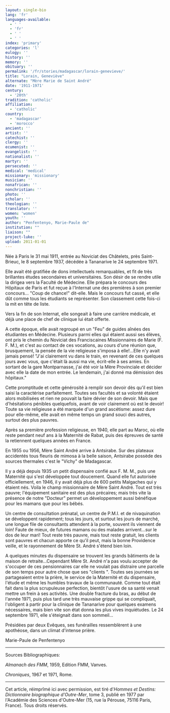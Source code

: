 ```yaml
---
layout: single-bio
lang: 'fr'
languages-available:
  - ' '
  - 'fr'
  - ' '
  - ' '
index: 'primary'
categories: 'l'
eulogy: ''
history: ''
memory: ''
obituary: ''
permalink: '/fr/stories/madagascar/lorain-genevieve/'
title: "Lorain, Geneviève"
alternate: "Mère Marie de Saint André"
date: '1911-1971'
century:
  - '20th'
tradition: 'catholic'
affiliation:
  - 'catholic'
country:
  - 'madagascar'
  - 'morocco'
ancient: ''
artist: ''
catechist: ''
clergy: ''
ecumenist: ''
evangelist: ''
nationalist: ''
martyr: ''
persecuted: ''
medical: 'medical'
missionary: 'missionary'
musician: ''
nonafrican: ''
nonchristian: ''
photo: ''
scholar: ''
theologian: ''
translator: ''
women: 'women'
youth: ''
author: "Penfentenyo, Marie-Paule de"
institution: ""
liaison: ""
project-luke: ''
upload: 2011-01-01
---
```




Née à Paris le 31 mai 1911, entrée au Noviciat des Châtelets, près Saint-Brieuc, le 8 septembre 1937, décédée à Tananarive le 24 septembre 1971.

Elle avait été gratifiée de dons intellectuels remarquables, et fit de très brillantes études secondaires et universitaires. Son désir de se rendre utile la dirigea vers la Faculté de Médecine. Elle prépara le concours des Hôpitaux de Paris et fut reçue à l'Internat une des premières à son premier concours…  "Coup de chance!" dit-elle. Mais le concours fut cassé, et elle dût comme tous les étudiants se représenter. Son classement cette fois-ci la mit en tête de liste.

Vers la fin de son Internat, elle songeait à faire une carrière  médicale, et déjà une place de chef de clinique lui était offerte.

A cette époque, elle avait regroupé en un "Feu" de guides aînées des étudiantes en Médecine. Plusieurs parmi elles qui étaient aussi ses élèves, ont pris le chemin du Noviciat des Franciscaines Missionnaires de Marie (F. F. M.), et c'est au contact de ces vocations, au cours d'une réunion que, brusquement, la pensée de la vie religieuse s'imposa à elle!...Elle n'y avait jamais pensé! "J'ai clairement vu dans le train, en revenant de ces quelques jours avec vous, que c'était là aussi ma vie, écrit-elle à ses amies. En sortant de la gare Montparnasse, j'ai été voir la Mère Provinciale et décider avec elle la date de mon entrée. Le lendemain, j'ai donné ma démission des hôpitaux."

Cette promptitude et cette générosité à remplir son devoir dès qu'il est bien saisi la caractérise parfaitement. Toutes ses facultés et sa volonté étaient alors mobilisées et rien ne pouvait la faire dévier de son devoir. Mais que d'hésitations pénibles quelquefois, avant de voir clairement où est le devoir! Toute sa vie religieuse a été marquée d'un grand ascétisme: assez dure pour elle-même, elle avait en même temps un grand souci des autres, surtout des plus pauvres.

Après sa première profession religieuse, en 1940, elle part au Maroc, où elle reste pendant neuf ans à la Maternité de Rabat, puis des épreuves de santé la retiennent quelques années en France.

En 1955 ou 1956, Mère Saint André arrive à Antsirabe. Sur des plateaux accidentés tous fleuris de mimosa à la belle saison, Antsirabe possède des sources thermales c'est le "Vichy" de Madagascar.

Il y a déjà depuis 1935 un petit dispensaire confié aux F. M. M., puis une Maternité qui s'est développée tout doucement. Quand elle fut autorisée officiellement, en 1946, il y avait déjà plus de 600 petits Malgaches qui y étaient nés. Voila le champ missionnaire de Mère Saint André. Tout est très pauvre; l'équipement sanitaire est des plus précaires; mais très vite la présence de notre "Docteur" permet un développement aussi bénéfique pour les mamans que pour les bébés.

Un centre de consultation prénatal, un centre de P.M.I. et de nivaquination se développent rapidement; tous les jours, et surtout les jours de marché, une longue file de consultants attendent à la porte, souvent ils viennent de loin! Faute de mieux, de futures mamans ou des malades arrivent…sur le dos de leur mari! Tout reste très pauvre, mais tout reste gratuit, les clients sont pauvres et chacun apporte ce qu'il peut, mais la bonne Providence veille, et le rayonnement de Mère St. André s'étend bien loin.

A quelques minutes du dispensaire se trouvent les grands bâtiments de la maison de retraite…Cependant Mère St. André n'a pas voulu accepter de s'occuper de ces pensionnaires car elle ne voulait pas distraire une parcelle de son temps pour autre chose que ses "clients ". Toutes ses journées se partageaient entre la prière, le service de la Maternité et du dispensaire, l'étude et même les humbles travaux de la communauté. Comme tout était fait dans la plus scrupuleuse perfection, bientôt l'usure de sa santé venait mettre un frein à ses activités. Une double fracture du bras, au début de l'année 1971, puis plus tard une très mauvaise grippe qui se compliquait, l'obligent à partir pour la clinique de Tananarive pour quelques examens nécessaires, mais bien vite son état donna les plus vives inquiétudes. Le 24 septembre 1971, elle s'éteignait dans son sommeil...

Présidées par deux Evêques, ses funérailles ressemblèrent à une apothéose, dans un climat d'intense prière.

Marie-Paule de Penfentenyo

---

Sources Bibliographiques:

*Almanach des FMM*, 1959, Edition FMM, Vanves.

*Chroniques*, 1967 et 1971, Rome.

---

Cet article, réimprîmé ici avec permission, est tiré d'*Hommes et Destins: Dictionnaire biographique d'Outre-Mer*, tome 3, publié en 1977 par l'Académie des Sciences d'Outre-Mer (15, rue la Pérouse, 75116 Paris, France). Tous droits réservés.
